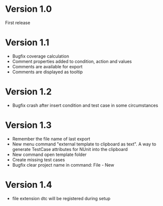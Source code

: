 # Version 1.0
First release

# Version 1.1
- Bugfix coverage calculation
- Comment properties added to condition, action and values
- Comments are available for export
- Comments are displayed as tooltip

# Version 1.2
- Bugfix crash after insert condition and test case in some circumstances

# Version 1.3
- Remember the file name of last export 
- New menu command "external template to clipboard as text". A way to generate TestCase attributes for NUnit into the clipboard
- New command open template folder
- Create missing test cases
- Bugfix clear project name in command: File - New

# Version 1.4
- file extension dtc will be registered during setup

